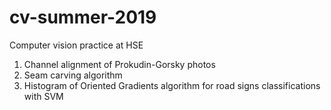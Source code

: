 # cv-summer-2019
Computer vision practice at HSE
1. Channel alignment of Prokudin-Gorsky photos
2. Seam carving algorithm
3. Histogram of Oriented Gradients algorithm for road signs classifications with SVM
